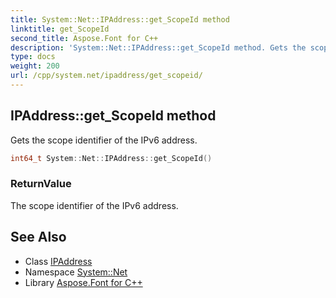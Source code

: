 ```yaml
---
title: System::Net::IPAddress::get_ScopeId method
linktitle: get_ScopeId
second_title: Aspose.Font for C++
description: 'System::Net::IPAddress::get_ScopeId method. Gets the scope identifier of the IPv6 address in C++.'
type: docs
weight: 200
url: /cpp/system.net/ipaddress/get_scopeid/
---
```

## IPAddress::get_ScopeId method


Gets the scope identifier of the IPv6 address.

```cpp
int64_t System::Net::IPAddress::get_ScopeId()
```


### ReturnValue

The scope identifier of the IPv6 address.

## See Also

* Class [IPAddress](../)
* Namespace [System::Net](../../)
* Library [Aspose.Font for C++](../../../)
